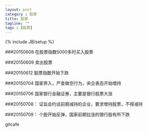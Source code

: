 ```yaml
---
layout: post
category : 股票
title: 股票
tagline: ""
tags : [股票]
---
```

{% include JB/setup %}


###20150608
在股票指数5000多时买入股票

###20150609
卖出股票

###20150612
股票指数开始下跌

###20150704
国家界入，严查做空行为，央企表态开始增持

###20150706
国家银行金融证券，主要是银行股票大涨


###20150708：
证监会约谈前期减持的企业，要求增持股票，不得减持

###20150709：
个股开始反弹，国家前期拉涨的银行股有所下跌

gitcafe
